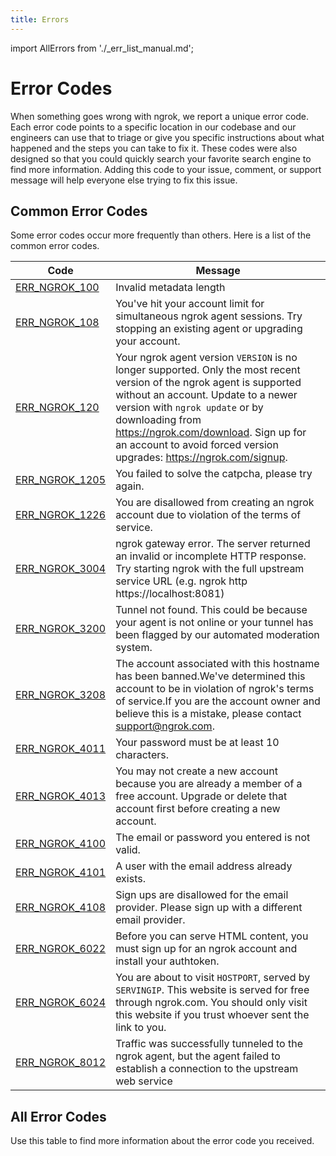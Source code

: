 ```yaml
---
title: Errors
---
```


import AllErrors from './_err_list_manual.md';

# Error Codes

When something goes wrong with ngrok, we report a unique error code. Each error code points to a specific location in our codebase and our engineers can use that to triage or give you specific instructions about what happened and the steps you can take to fix it. These codes were also designed so that you could quickly search your favorite search engine to find more information. Adding this code to your issue, comment, or support message will help everyone else trying to fix this issue.


## Common Error Codes

Some error codes occur more frequently than others. Here is a list of the common error codes.

| Code | Message |
| --- | --- |
| [ERR\_NGROK\_100](/docs/errors/err_ngrok_100) | Invalid metadata length |
| [ERR\_NGROK\_108](/docs/errors/err_ngrok_108) | You've hit your account limit for simultaneous ngrok agent sessions. Try stopping an existing agent or upgrading your account. |
| [ERR\_NGROK\_120](/docs/errors/err_ngrok_120) | Your ngrok agent version `VERSION` is no longer supported. Only the most recent version of the ngrok agent is supported without an account. Update to a newer version with `ngrok update` or by downloading from https://ngrok.com/download. Sign up for an account to avoid forced version upgrades: https://ngrok.com/signup. |
| [ERR\_NGROK\_1205](/docs/errors/err_ngrok_1205) | You failed to solve the catpcha, please try again. |
| [ERR\_NGROK\_1226](/docs/errors/err_ngrok_1226) | You are disallowed from creating an ngrok account due to violation of the terms of service. |
| [ERR\_NGROK\_3004](/docs/errors/err_ngrok_3004) | ngrok gateway error. The server returned an invalid or incomplete HTTP response. Try starting ngrok with the full upstream service URL (e.g. ngrok http https://localhost:8081) |
| [ERR\_NGROK\_3200](/docs/errors/err_ngrok_3200) | Tunnel not found. This could be because your agent is not online or your tunnel has been flagged by our automated moderation system. |
| [ERR\_NGROK\_3208](/docs/errors/err_ngrok_3208) | The account associated with this hostname has been banned.We've determined this account to be in violation of ngrok's terms of service.If you are the account owner and believe this is a mistake, please contact support@ngrok.com.|
| [ERR\_NGROK\_4011](/docs/errors/err_ngrok_4011) | Your password must be at least 10 characters. |
| [ERR\_NGROK\_4013](/docs/errors/err_ngrok_4013) | You may not create a new account because you are already a member of a free account. Upgrade or delete that account first before creating a new account. |
| [ERR\_NGROK\_4100](/docs/errors/err_ngrok_4100) | The email or password you entered is not valid. |
| [ERR\_NGROK\_4101](/docs/errors/err_ngrok_4101) | A user with the email address already exists. |
| [ERR\_NGROK\_4108](/docs/errors/err_ngrok_4108) | Sign ups are disallowed for the email provider. Please sign up with a different email provider. |
| [ERR\_NGROK\_6022](/docs/errors/err_ngrok_6022) | Before you can serve HTML content, you must sign up for an ngrok account and install your authtoken. |
| [ERR\_NGROK\_6024](/docs/errors/err_ngrok_6024) | You are about to visit `HOSTPORT`, served by `SERVINGIP`. This website is served for free through ngrok.com. You should only visit this website if you trust whoever sent the link to you. |
| [ERR\_NGROK\_8012](/docs/errors/err_ngrok_8012) | Traffic was successfully tunneled to the ngrok agent, but the agent failed to establish a connection to the upstream web service |


## All Error Codes

Use this table to find more information about the error code you received.

<AllErrors />
